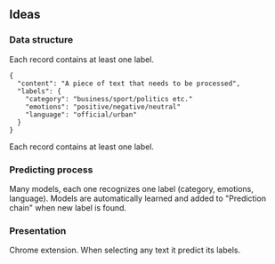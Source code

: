 ## Ideas

### Data structure
Each record contains at least one label.
```
{
  "content": "A piece of text that needs to be processed",
  "labels": {
    "category": "business/sport/politics etc."
    "emotions": "positive/negative/neutral"
    "language": "official/urban"
  }
}
```
Each record contains at least one label.

### Predicting process
Many models, each one recognizes one label (category, emotions, language). Models are automatically learned and added
to "Prediction chain" when new label is found.

### Presentation
Chrome extension. When selecting any text it predict its labels.